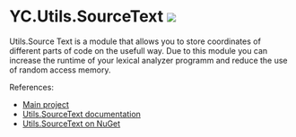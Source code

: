 YC.Utils.SourceText <a href="http://teamcity.codebetter.com/viewType.html?buildTypeId=YaccConstructor_YcUtilsSourceTextGeneralBuild&guest=1">
<img src="http://teamcity.codebetter.com/app/rest/builds/buildType:(id:YaccConstructor_YcUtilsSourceTextGeneralBuild)/statusIcon"/>
</a>
===================



Utils.Source Text is a module that allows you to store coordinates of different parts of code on the usefull way. 
Due to this module you can increase the runtime of your lexical analyzer programm and reduce the use of random access memory.

References:
* [Main project]
* [Utils.SourceText documentation]
* [Utils.SourceText on NuGet]


[Main project]:https://code.google.com/p/recursive-ascent
[Utils.SourceText documentation]:https://code.google.com/p/recursive-ascent/wiki/Source_Text_Utils
[Utils.SourceText on NuGet]:http://nuget.org/packages/YC.Utils.SourceText
